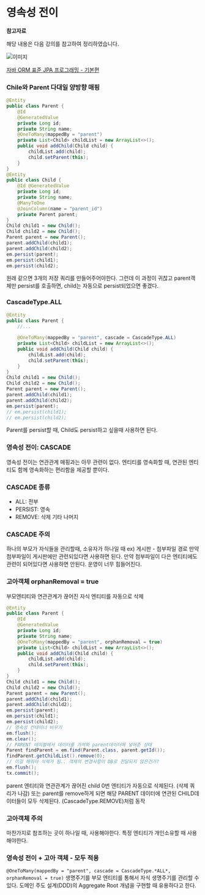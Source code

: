 # 영속성 전이

**참고자료**

해당 내용은 다음 강의를 참고하여 정리하였습니다.

![이미지](https://cdn.inflearn.com/public/courses/324109/course_cover/161476f8-f0b7-4b04-b293-ce648c2ea445/kyh_jsp.png)

[자바 ORM 표준 JPA 프로그래밍 - 기본편](https://www.inflearn.com/course/ORM-JPA-Basic/dashboard)



### Chile와 Parent 다대일 양방향 매핑
```java
@Entity
public class Parent {
    @Id
    @GeneratedValue
    private Long id;
    private String name;
    @OneToMany(mappedBy = "parent")
    private List<Child> childList = new ArrayList<>();
    public void addChild(Child child) {
        childList.add(child);
        child.setParent(this);
    }
}
@Entity
public class Child {
    @Id @GeneratedValue
    private Long id;
    private String name;
    @ManyToOne
    @JoinColumn(name = "parent_id")
    private Parent parent;
}
Child child1 = new Child();
Child child2 = new Child();
Parent parent = new Parent();
parent.addChild(child1);
parent.addChild(child2);
em.persist(parent);
em.persist(child1);
em.persist(child2);
```
원래 같으면 3개의 저장 쿼리를 만들어주어야한다.
그런데 이 과정이 귀찮고 parent객체만 persist를 호출하면, child는 자동으로 persist되었으면 좋겠다.
###  CascadeType.ALL
```java
@Entity
public class Parent {
    //...
    
    @OneToMany(mappedBy = "parent", cascade = CascadeType.ALL)
    private List<Child> childList = new ArrayList<>();
    public void addChild(Child child) {
        childList.add(child);
        child.setParent(this);
    }
}
Child child1 = new Child();
Child child2 = new Child();
Parent parent = new Parent();
parent.addChild(child1);
parent.addChild(child2);
em.persist(parent);
// em.persist(child1);
// em.persist(child2);
```
Parent를 persist할 때, Child도 persist하고 싶을때 사용하면 된다.
### 영속성 전이: CASCADE 
영속성 전이는 연관관계 매핑과는 아무 관련이 없다.
엔티티를 영속화할 때, 연관된 엔티티도 함께 영속화하는 편리함을 제공할 뿐이다.
### CASCADE 종류
- ALL: 전부
- PERSIST: 영속
- REMOVE: 삭제
기타 나머지
### CASCADE 주의
하나의 부모가 자식들을 관리할때, 소유자가 하나일 때
ex) 게시판 - 첨부파일 경로
만약 첨부파일이 게시판에만 관련되있다면 사용하면 된다.
만약 첨부파일이 다은 엔티티에도 관련이 되어있다면 사용하면 안된다.
운영이 너무 힘들어진다.
### 고아객체 orphanRemoval = true
부모엔티티와 연관관계가 끊어진 자식 엔티티를 자동으로 삭제
```java
@Entity
public class Parent {
    @Id
    @GeneratedValue
    private Long id;
    private String name;
    @OneToMany(mappedBy = "parent", orphanRemoval = true)
    private List<Child> childList = new ArrayList<>();
    public void addChild(Child child) {
        childList.add(child);
        child.setParent(this);
    }
}
Child child1 = new Child();
Child child2 = new Child();
Parent parent = new Parent();
parent.addChild(child1);
parent.addChild(child2);
em.persist(parent);
em.persist(child1);
em.persist(child2);
// 영속성 컨테이너 비우기
em.flush();
em.clear();
// PARENT 테이블에서 데이터를 가져와 parent데이터에 넣어준 상태
Parent findParent = em.find(Parent.class, parent.getId());
findParent.getChildList().remove(0);
// 이걸 해줘야 삭제가 됨.. 객체의 변경사항이 DB로 전달되지 않은건가?
em.flush();
tx.commit();
```
parent 엔티티와 연관관계가 끊어진 child 0번 엔티티가 자동으로 삭제된다. (삭제 쿼리가 나감)
또는 parent를 remove하게 되면 해당 PARENT 데이터에 연관된 CHILD데이터들이 모두 삭제된다. (CascadeType.REMOVE)처럼 동작
### 고아객체 주의
마찬가지로 참조하는 곳이 하나일 때, 사용해야한다.
특정 엔티티가 개인소유할 때 사용해야한다.
### 영속성 전이 + 고아 객체 - 모두 적용
`@OneToMany(mappedBy = "parent", cascade = CascadeType.*ALL*, orphanRemoval = true)`
생명주기를 부모 엔티티를 통해서 자식 생명주기를 관리할 수 있다.
도메인 주도 설계(DDD)의 Aggregate Root 개념을 구현할 때 유용하다고 한다.
